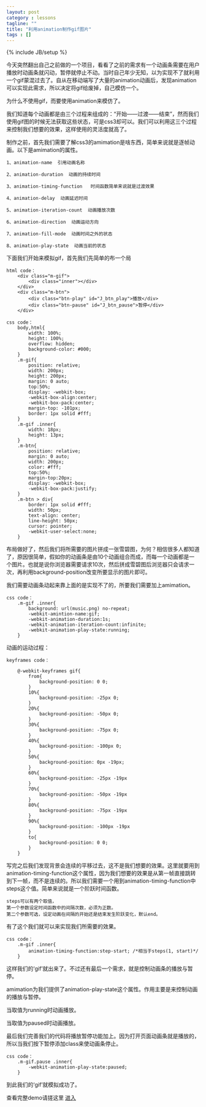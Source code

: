 ```yaml
---
layout: post
category : lessons
tagline: ""
title: "利用animation制作gif图片"
tags : []
---
```

{% include JB/setup %}

今天突然翻出自己之前做的一个项目，看看了之前的需求有一个动画条需要在用户播放时动画条就闪动，暂停就停止不动。当时自己年少无知，以为实现不了就利用一个gif蒙混过去了。自从在移动端写了大量的animation动画后，发现animation可以实现此需求，所以决定将gif给废掉，自己模仿一个。

<!--more-->


为什么不使用gif，而要使用animation来模仿了。

我们知道每个动画都是由三个过程来组成的：“开始——过渡——结束”，然而我们使用gif图的时候无法获取这些状态，可是css3却可以。我们可以利用这三个过程来控制我们想要的效果，这样使用的灵活度就高了。

制作之前，首先我们需要了解css3的amimation是啥东西，简单来说就是逐帧动画。以下是amimation的属性。

    1、animation-name  引用动画名称

    2、animation-duration  动画的持续时间

    3、animation-timing-function   时间函数简单来说就是过渡效果

    4、animation-delay  动画延迟时间

    5、animation-iteration-count  动画播放次数

    6、animation-direction  动画运动方向

    7、animation-fill-mode  动画时间之外的状态

    8、animation-play-state  动画当前的状态

下面我们开始来模拟gif，首先我们先简单的布一个局

    html code：
        <div class="m-gif">
            <div class="inner"></div>
        </div>
        <div class="m-btn">
            <div class="btn-play" id="J_btn_play">播放</div>
            <div class="btn-pause" id="J_btn_pause">暂停</div>
        </div>

    css code：
        body,html{
            width: 100%;
            height: 100%;
            overflow: hidden;
            background-color: #000;
        }
        .m-gif{
            position: relative;
            width: 200px;
            height: 200px;
            margin: 0 auto;
            top:50%;
            display: -webkit-box;
            -webkit-box-align:center;
            -webkit-box-pack:center;
            margin-top: -101px;
            border: 1px solid #fff;
        }
        .m-gif .inner{
            width: 18px;
            height: 13px;
        }
        .m-btn{
            position: relative;
            margin: 0 auto;
            width: 200px;
            color: #fff;
            top:50%;
            margin-top:20px;
            display: -webkit-box;
            -webkit-box-pack:justify;
        }
        .m-btn > div{
            border: 1px solid #fff;
            width: 50px;
            text-align: center;
            line-height: 50px;
            cursor: pointer;
            -webkit-user-select:none;
        }

布局做好了，然后我们将所需要的图片拼成一张雪碧图，为何？相信很多人都知道了，原因很简单，假如你的动画条是由10个动画组合而成，而每一个动画都是一个图片。也就是说你浏览器需要请求10次，然后拼成雪碧图后浏览器只会请求一次，再利用background-position改变所要显示的图片即可。

我们需要动画条动起来靠上面的是实现不了的，所要我们需要加上amimation。

    css code：
        .m-gif .inner{
            background: url(music.png) no-repeat;
            -webkit-amintion-name:gif;
            -webkit-animation-duration:1s;
            -webkit-animation-iteration-count:infinite;
            -webkit-animation-play-state:running;
        }

动画的运动过程：

    keyframes code：

        @-webkit-keyframes gif{
            from{
                background-position: 0 0;
            }
            10%{
                background-position: -25px 0;
            }
            20%{
                background-position: -50px 0;
            }
            30%{
                background-position: -75px 0;
            }
            40%{
                background-position: -100px 0;
            }
            50%{
                background-position: 0px -19px;
            }
            60%{
                background-position: -25px -19px
            }
            70%{
                background-position: -50px -19px
            }
            80%{
                background-position: -75px -19px
            }
            90%{
                background-position: -100px -19px
            }
            to{
                background-position: 0 0;
            }
        }

写完之后我们发现背景会连续的平移过去，这不是我们想要的效果。这里就要用到animation-timing-function这个属性，因为我们想要的效果是从第一帧直接跳转到下一帧，而不是连续的。所以我们需要一个用到animation-timing-function中steps这个值。简单来说就是一个阶跃时间函数。

    steps可以有两个取值，
    第一个参数设定时间函数中的间隔次数，必须为正数。
    第二个参数可选，设定动画在间隔的开始还是结束发生阶跃变化，默认end。

有了这个我们就可以来实现我们所需要的效果。

    css code：
        .m-gif .inner{
            animation-timing-function:step-start; /*相当于steps(1, start)*/
        }

这样我们的‘gif’就出来了。不过还有最后一个需求，就是控制动画条的播放与暂停。

amimation为我们提供了animation-play-state这个属性。作用主要是来控制动画的播放与暂停。

当取值为running时动画播放。

当取值为paused时动画播放。 

最后我们完善我们的代码将播放暂停功能加上。因为打开页面动画条就是播放的，所以当我们按下暂停添加class来使动画条停止。

    css code：    
        .m-gif.pause .inner{
            -webkit-animation-play-state:paused;
        }

到此我们的‘gif’就模拟成功了。

<p class="demo-link" target="_blank">查看完整demo请搓这里
<a href="http://www.flowers1225.com/demo/animation-gif/index.html" >进入</a>
</p>